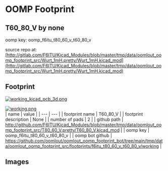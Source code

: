# OOMP Footprint  
## T60_80_V  by none  
  
oomp key: oomp_f6itu_t80_60_v_t60_80_v  
  
source repo at: [http://gitlab.com/F6ITU/Kicad_Modules/blob/master/tmp/data/oomlout_oomp_footprint_src/Wurt_1mH.pretty/Wurt_1mH.kicad_mod](http://gitlab.com/F6ITU/Kicad_Modules/blob/master/tmp/data/oomlout_oomp_footprint_src/Wurt_1mH.pretty/Wurt_1mH.kicad_mod)  
## Footprint  
  
[![working_kicad_pcb_3d.png](working_kicad_pcb_3d_600.png)](working_kicad_pcb_3d.png)  
  
[![working.png](working_600.png)](working.png)  
| name | value | 
| --- | --- | 
| footprint name | T60_80_V | 
| footprint description | None | 
| number of pads | 2 | 
| github path | http://github.com/F6ITU/Kicad_Modules/blob/master/tmp/data/oomlout_oomp_footprint_src/T80_60_V.pretty/T60_80_V.kicad_mod | 
| oomp key | oomp_f6itu_t80_60_v_t60_80_v | 
| oomp bot github | https://github.com/oomlout/oomlout_oomp_footprint_bot/tree/main/tmp/data/oomlout_oomp_footprint_src/footprints/f6itu_t80_60_v_t60_80_v/working | 
## Images  
